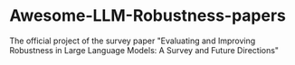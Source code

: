 # Awesome-LLM-Robustness-papers
The official project of the survey paper "Evaluating and Improving Robustness in Large Language Models: A Survey and Future Directions"
